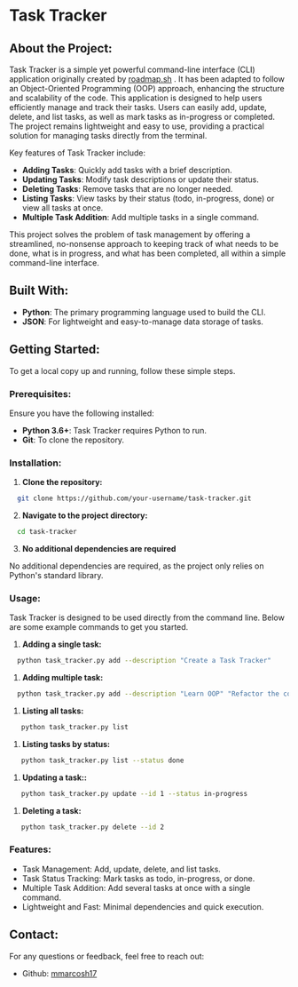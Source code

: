 # Task Tracker

## About the Project:

Task Tracker is a simple yet powerful command-line interface (CLI) application originally created by [roadmap.sh](https://roadmap.sh/projects/task-tracker)
. It has been adapted to follow an Object-Oriented Programming (OOP) approach, enhancing the structure and scalability of the code. This application is designed to help users efficiently manage and track their tasks. Users can easily add, update, delete, and list tasks, as well as mark tasks as in-progress or completed. The project remains lightweight and easy to use, providing a practical solution for managing tasks directly from the terminal.

Key features of Task Tracker include:

- **Adding Tasks**: Quickly add tasks with a brief description.
- **Updating Tasks**: Modify task descriptions or update their status.
- **Deleting Tasks**: Remove tasks that are no longer needed.
- **Listing Tasks**: View tasks by their status (todo, in-progress, done) or view all tasks at once.
- **Multiple Task Addition**: Add multiple tasks in a single command.

This project solves the problem of task management by offering a streamlined, no-nonsense approach to keeping track of what needs to be done, what is in progress, and what has been completed, all within a simple command-line interface.

## Built With:

- **Python**: The primary programming language used to build the CLI.
- **JSON**: For lightweight and easy-to-manage data storage of tasks.

## Getting Started:

To get a local copy up and running, follow these simple steps.

### Prerequisites:

Ensure you have the following installed:

- **Python 3.6+**: Task Tracker requires Python to run.
- **Git**: To clone the repository.

### Installation:

1. **Clone the repository:**

 ```bash
   git clone https://github.com/your-username/task-tracker.git
 ```
 
2. **Navigate to the project directory:**

 ```bash
   cd task-tracker
 ```

3. **No additional dependencies are required**

No additional dependencies are required, as the project only relies on Python's standard library.

### Usage:

Task Tracker is designed to be used directly from the command line. Below are some example commands to get you started.

1. **Adding a single task:**
 ```bash
   python task_tracker.py add --description "Create a Task Tracker"
 ```
1. **Adding multiple task:**
 ```bash
   python task_tracker.py add --description "Learn OOP" "Refactor the code" "Write unit tests"
 ```
1. **Listing all tasks:**
```bash
   python task_tracker.py list
 ```
1. **Listing tasks by status:**
```bash
   python task_tracker.py list --status done
 ```
1. **Updating a task::**
```bash
   python task_tracker.py update --id 1 --status in-progress
 ```
1. **Deleting a task:**
```bash
   python task_tracker.py delete --id 2
 ```
### Features:

* Task Management: Add, update, delete, and list tasks.
* Task Status Tracking: Mark tasks as todo, in-progress, or done.
* Multiple Task Addition: Add several tasks at once with a single command.
* Lightweight and Fast: Minimal dependencies and quick execution.

## Contact:
For any questions or feedback, feel free to reach out:
* Github: [mmarcosh17](https://github.com/marcosh17r)
